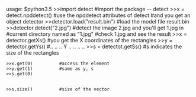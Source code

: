 usage:
	$python3.5
	>>import detect			#import the package -- detect
	>>x = detect.npddetect()	#use the npddetect attributes of detect
					#and you get an object detector
	>>detector.load("result.bin")	#load the model file result.bin
	>>detector.detect("2.jpg")	#detect the image 2.jpg and you'll get 1.jpg in
					#current directory named as "1.jpg"
					#check 1.jpg and see the result
	>>x = detector.getXs()		#you get the X coordinates of the rectangles
	>>y = detector.getYs()		#.. .. .. Y .. .. .. .. 
	>>s = detectot.getSs()		#s indicates the size of the rectangles

	>>x.get(0)			#access the element
	>>y.get(1)			#same as y, s
	>>s.get(0)


	>>s.size()			#size of the vector
